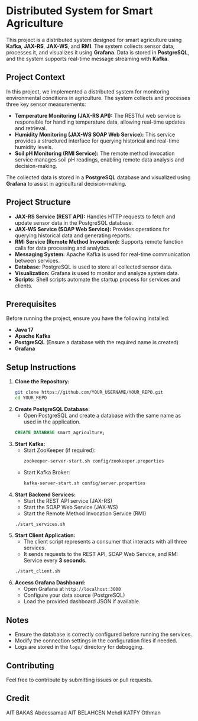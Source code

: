 # Distributed System for Smart Agriculture

This project is a distributed system designed for smart agriculture using **Kafka**, **JAX-RS**, **JAX-WS**, and **RMI**. The system collects sensor data, processes it, and visualizes it using **Grafana**. Data is stored in **PostgreSQL**, and the system supports real-time message streaming with **Kafka**.

## Project Context
In this project, we implemented a distributed system for monitoring environmental conditions in agriculture. The system collects and processes three key sensor measurements:
- **Temperature Monitoring (JAX-RS API):** The RESTful web service is responsible for handling temperature data, allowing real-time updates and retrieval.
- **Humidity Monitoring (JAX-WS SOAP Web Service):** This service provides a structured interface for querying historical and real-time humidity levels.
- **Soil pH Monitoring (RMI Service):** The remote method invocation service manages soil pH readings, enabling remote data analysis and decision-making.

The collected data is stored in a **PostgreSQL** database and visualized using **Grafana** to assist in agricultural decision-making.

## Project Structure
- **JAX-RS Service (REST API):** Handles HTTP requests to fetch and update sensor data in the PostgreSQL database.
- **JAX-WS Service (SOAP Web Service):** Provides operations for querying historical data and generating reports.
- **RMI Service (Remote Method Invocation):** Supports remote function calls for data processing and analytics.
- **Messaging System:** Apache Kafka is used for real-time communication between services.
- **Database:** PostgreSQL is used to store all collected sensor data.
- **Visualization:** Grafana is used to monitor and analyze system data.
- **Scripts:** Shell scripts automate the startup process for services and clients.

## Prerequisites
Before running the project, ensure you have the following installed:
- **Java 17**
- **Apache Kafka**
- **PostgreSQL** (Ensure a database with the required name is created)
- **Grafana**

## Setup Instructions
1. **Clone the Repository:**
   ```bash
   git clone https://github.com/YOUR_USERNAME/YOUR_REPO.git
   cd YOUR_REPO
   ```
2. **Create PostgreSQL Database:**
   - Open PostgreSQL and create a database with the same name as used in the application.
   ```sql
   CREATE DATABASE smart_agriculture;
   ```
3. **Start Kafka:**
   - Start ZooKeeper (if required):
     ```bash
     zookeeper-server-start.sh config/zookeeper.properties
     ```
   - Start Kafka Broker:
     ```bash
     kafka-server-start.sh config/server.properties
     ```
4. **Start Backend Services:**
   - Start the REST API service (JAX-RS)
   - Start the SOAP Web Service (JAX-WS)
   - Start the Remote Method Invocation Service (RMI)
   ```bash
   ./start_services.sh
   ```
5. **Start Client Application:**
   - The client script represents a consumer that interacts with all three services.
   - It sends requests to the REST API, SOAP Web Service, and RMI Service every **3 seconds**.
   ```bash
   ./start_client.sh
   ```
6. **Access Grafana Dashboard:**
   - Open Grafana at `http://localhost:3000`
   - Configure your data source (PostgreSQL)
   - Load the provided dashboard JSON if available.

## Notes
- Ensure the database is correctly configured before running the services.
- Modify the connection settings in the configuration files if needed.
- Logs are stored in the `logs/` directory for debugging.

## Contributing
Feel free to contribute by submitting issues or pull requests.

## Credit
AIT BAKAS Abdessamad
AIT BELAHCEN Mehdi
KATFY Othman

